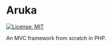 # Aruka

[![License: MIT](https://img.shields.io/badge/License-MIT-blue.svg)](https://opensource.org/licenses/MIT)

An MVC framework from scratch in PHP.
